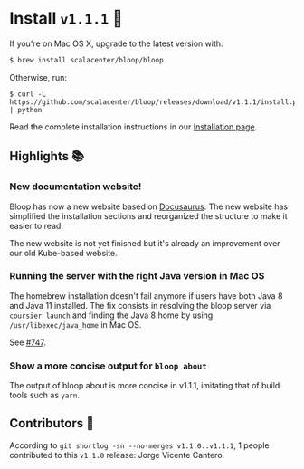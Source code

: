 # Install `v1.1.1` :candy:

If you're on Mac OS X, upgrade to the latest version with:

```sh
$ brew install scalacenter/bloop/bloop
```

Otherwise, run:

```
$ curl -L https://github.com/scalacenter/bloop/releases/download/v1.1.1/install.py | python
```

Read the complete installation instructions in our [Installation page][installation instructions].

## Highlights :books:

### New documentation website!

Bloop has now a new website based on [Docusaurus](https://docusaurus.io). The new website has
simplified the installation sections and reorganized the structure to make it easier to read.

The new website is not yet finished but it's already an improvement over our old Kube-based website.

### Running the server with the right Java version in Mac OS

The homebrew installation doesn't fail anymore if users have both Java 8 and Java 11 installed.
The fix consists in resolving the bloop server via `coursier launch` and finding the Java 8 home
by using `/usr/libexec/java_home` in Mac OS.

See [#747](https://github.com/scalacenter/bloop/pull/747).

### Show a more concise output for `bloop about`

The output of bloop about is more concise in v1.1.1, imitating that of build tools such as `yarn`.

## Contributors :busts_in_silhouette:

According to `git shortlog -sn --no-merges v1.1.0..v1.1.1`, 1 people contributed to this
`v1.1.0` release: Jorge Vicente Cantero.

[installation instructions]: https://scalacenter.github.io/bloop/docs/installation

